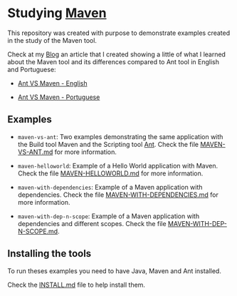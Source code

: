 # Studying [Maven](https://maven.apache.org)

This repository was created with purpose to demonstrate examples created in the
study of the Maven tool.

Check at my [Blog](http://coderade.in) an article that I created showing a
little of what I learned about the Maven tool and its differences
compared to Ant tool in English and Portuguese:

* [Ant VS Maven - English](http://coderade.in/ant-vs-maven)

* [Ant VS Maven - Portuguese](http://br.coderade.in/ant-vs-maven)

## Examples
* `maven-vs-ant`: Two examples demonstrating the same application with the Build tool
Maven and the Scripting tool [Ant](http://ant.apache.org/).
Check the file [MAVEN-VS-ANT.md](maven-vs-ant/README.md) for more information.

* `maven-helloworld`: Example of a Hello World application with Maven.
Check the file [MAVEN-HELLOWORLD.md](maven-helloworld/README.md) for more information.

* `maven-with-dependencies`: Example of a Maven application with dependencies.
Check the file [MAVEN-WITH-DEPENDENCIES.md](maven-with-dependencies/README.md)
for more information.

* `maven-with-dep-n-scope`: Example of a Maven application with dependencies and different scopes.
Check the file [MAVEN-WITH-DEP-N-SCOPE.md](maven-with-dep-n-scope/README.md).


## Installing the tools

To run theses examples you need to have Java, Maven and Ant installed.

Check the [INSTALL.md](INSTALL.md) file to help install them.
